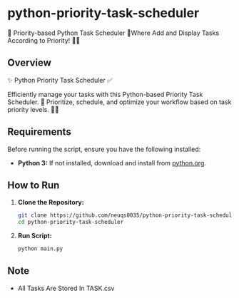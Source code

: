# python-priority-task-scheduler
📅 Priority-based Python Task Scheduler 🚀Where Add and Display Tasks According to Priority! 📌✨

## Overview

✨ Python Priority Task Scheduler ✅

Efficiently manage your tasks with this Python-based Priority Task Scheduler. 🐍 Prioritize, schedule, and optimize your workflow based on task priority levels. 📅🚀

## Requirements

Before running the script, ensure you have the following installed:

- **Python 3:** If not installed, download and install from [python.org](https://www.python.org/downloads/).
  
## How to Run

1. **Clone the Repository:**
   ```bash
   git clone https://github.com/neuqs0035/python-priority-task-scheduler.git
   cd python-priority-task-scheduler
   ```
2. **Run Script:**
   ```bash
   python main.py
   ```
## Note

- All Tasks Are Stored In TASK.csv
